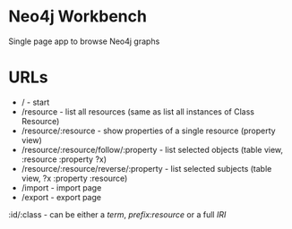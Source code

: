 # Neo4j Workbench

Single page app to browse Neo4j graphs

# URLs
- / - start
- /resource - list all resources (same as list all instances of Class Resource)
- /resource/:resource - show properties of a single resource (property view)
- /resource/:resource/follow/:property - list selected objects (table view, :resource :property ?x)
- /resource/:resource/reverse/:property - list selected subjects (table view, ?x :property :resource)
- /import - import page
- /export - export page

:id/:class - can be either a _term_, _prefix:resource_ or a full _IRI_
